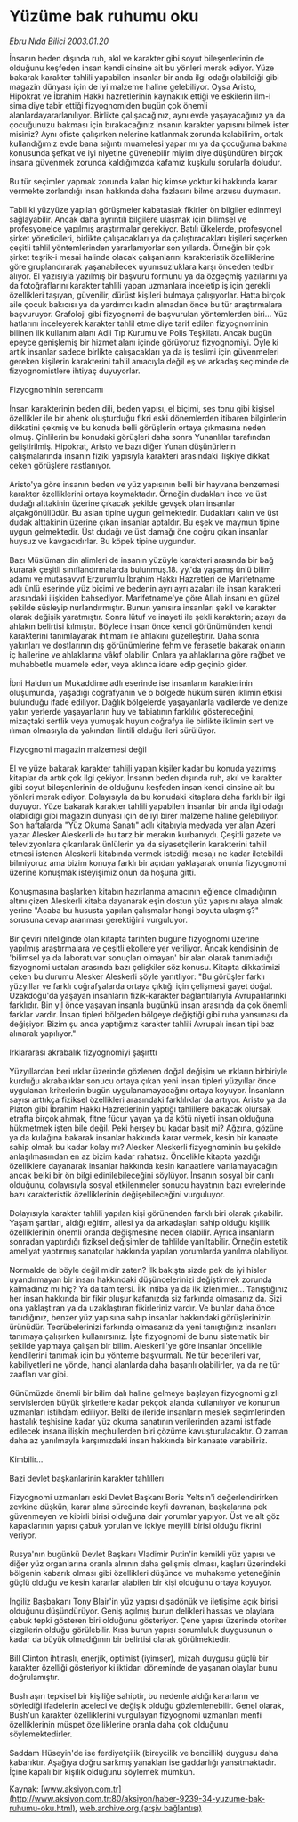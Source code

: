 # Yüzüme bak ruhumu oku

*Ebru Nida Bilici 2003.01.20*

<font class="agenda2NewsSpot">
 İnsanın beden dışında ruh, akıl ve karakter gibi soyut bileşenlerinin de olduğunu keşfeden insan kendi cinsine ait bu yönleri merak ediyor. Yüze bakarak karakter tahlili yapabilen insanlar bir anda ilgi odağı olabildiği gibi magazin dünyası için de iyi malzeme haline gelebiliyor. Oysa Aristo, Hipokrat ve İbrahim Hakkı hazretlerinin kaynaklık ettiği ve eskilerin ilm-i sima diye tabir ettiği fizyognomiden bugün çok önemli alanlardayararlanılıyor.
</font>
<font class="newsDetail">
 Birlikte çalışacağınız, aynı evde yaşayacağınız ya da çocuğunuzu bakması için bırakacağınız insanın karakter yapısını bilmek ister misiniz? Aynı ofiste çalışırken nelerine katlanmak zorunda kalabilirim, ortak kullandığımız evde bana sığıntı muamelesi yapar mı ya da çocuğuma bakma konusunda şefkat ve iyi niyetine güvenebilir miyim diye düşündüren birçok insana güvenmek zorunda kaldığımızda kafamız kuşkulu sorularla doludur.
 <br/>
 <br/>
 Bu tür seçimler yapmak zorunda kalan hiç kimse yoktur ki hakkında karar vermekte zorlandığı insan hakkında daha fazlasını bilme arzusu duymasın.
 <br/>
 <br/>
 Tabii ki yüzyüze yapılan görüşmeler kabataslak fikirler ön bilgiler edinmeyi sağlayabilir. Ancak daha ayrıntılı bilgilere ulaşmak için bilimsel ve profesyonelce yapılmış araştırmalar gerekiyor. Batılı ülkelerde, profesyonel şirket yöneticileri, birlikte çalışacakları ya da çalıştıracakları kişileri seçerken çeşitli tahlil yöntemlerinden yararlanıyorlar son yıllarda. Örneğin bir çok şirket teşrik-i mesai halinde olacak çalışanlarını karakteristik özelliklerine göre gruplandırarak yaşanabilecek uyumsuzluklara karşı önceden tedbir alıyor. El yazısıyla yazılmış bir başvuru formunu ya da özgeçmiş yazılarını ya da fotoğraflarını karakter tahlili yapan uzmanlara inceletip iş için gerekli özellikleri taşıyan, güvenilir, dürüst kişileri bulmaya çalışıyorlar. Hatta birçok aile çocuk bakıcısı ya da yardımcı kadın almadan önce bu tür araştırmalara başvuruyor. Grafoloji gibi fizyognomi de başvurulan yöntemlerden biri... Yüz hatlarını inceleyerek karakter tahlil etme diye tarif edilen fizyognominin bilinen ilk kullanım alanı Adli Tıp Kurumu ve Polis Teşkilatı. Ancak bugün epeyce genişlemiş bir hizmet alanı içinde görüyoruz fizyognomiyi. Öyle ki artık insanlar sadece birlikte çalışacakları ya da iş teslimi için güvenmeleri gereken kişilerin karakterini tahlil amacıyla değil eş ve arkadaş seçiminde de fizyognomistlere ihtiyaç duyuyorlar.
 <br/>
 <br/>
 Fizyognominin serencamı
 <br/>
 <br/>
 İnsan karakterinin beden dili, beden yapısı, el biçimi, ses tonu gibi kişisel özellikler ile bir ahenk oluşturduğu fikri eski dönemlerden itibaren bilginlerin dikkatini çekmiş ve bu konuda belli görüşlerin ortaya çıkmasına neden olmuş. Çinlilerin bu konudaki görüşleri daha sonra Yunanlılar tarafından geliştirilmiş. Hipokrat, Aristo ve bazı diğer Yunan düşünürlerin çalışmalarında insanın fiziki yapısıyla karakteri arasındaki ilişkiye dikkat çeken görüşlere rastlanıyor.
 <br/>
 <br/>
 Aristo'ya göre insanın beden ve yüz yapısının belli bir hayvana benzemesi karakter özelliklerini ortaya koymaktadır. Örneğin dudakları  ince ve üst dudağı alttakinin üzerine çıkacak şekilde gevşek olan insanlar alçakgönüllüdür. Bu aslan tipine uygun gelmektedir. Dudakları kalın ve üst dudak alttakinin üzerine çıkan insanlar aptaldır. Bu eşek ve maymun tipine uygun gelmektedir. Üst dudağı ve üst damağı öne doğru çıkan insanlar huysuz ve kavgacıdırlar. Bu köpek tipine uygundur.
 <br/>
 <br/>
 Bazı Müslüman din alimleri de insanın yüzüyle karakteri arasında bir bağ kurarak çeşitli sınıflandırmalarda bulunmuş.18. yy.'da yaşamış ünlü bilim adamı ve mutasavvıf Erzurumlu İbrahim Hakkı Hazretleri de Marifetname adlı ünlü eserinde yüz biçimi ve bedenin ayrı ayrı azaları ile insan karakteri arasındaki ilişkiden bahsediyor. Marifetname'ye göre Allah insanı en güzel şekilde süsleyip nurlandırmıştır. Bunun yanısıra insanları şekil ve karakter olarak değişik yaratmıştır. Sonra lütuf ve inayeti ile şekli karakterin; azayı da ahlakın belirtisi kılmıştır. Böylece insan önce kendi görünümünden kendi karakterini tanımlayarak ihtimam ile ahlakını güzelleştirir. Daha sonra yakınları ve dostlarının dış görünümlerine fehm ve ferasetle bakarak onların iç hallerine ve ahlaklarına vâkıf olabilir. Onlara ya ahlaklarına göre rağbet ve muhabbetle muamele eder, veya aklınca idare edip geçinip gider.
 <br/>
 <br/>
 İbni Haldun'un Mukaddime adlı eserinde ise insanların karakterinin oluşumunda, yaşadığı coğrafyanın ve o bölgede hüküm süren iklimin etkisi bulunduğu ifade ediliyor. Dağlık bölgelerde yaşayanlarla vadilerde ve denize yakın yerlerde yaşayanların huy ve tabiatının farklılık göstereceğini, mizaçtaki sertlik veya yumuşak huyun coğrafya ile birlikte iklimin sert ve ılıman olmasıyla da yakından ilintili olduğu ileri sürülüyor.
 <br/>
 <br/>
 Fizyognomi magazin malzemesi değil
 <br/>
 <br/>
 El ve yüze bakarak karakter tahlili yapan kişiler kadar bu konuda yazılmış kitaplar da artık çok ilgi çekiyor. İnsanın beden dışında ruh, akıl ve karakter gibi soyut bileşenlerinin de olduğunu keşfeden insan kendi cinsine ait bu yönleri merak ediyor. Dolayısıyla da bu konudaki kitaplara daha farklı bir ilgi duyuyor. Yüze bakarak karakter tahlili yapabilen insanlar bir anda ilgi odağı olabildiği gibi magazin dünyası için de iyi birer malzeme haline gelebiliyor. Son haftalarda "Yüz Okuma Sanatı" adlı kitabıyla medyada yer alan Azeri yazar Alesker Aleskerli de bu tarz bir merakın kurbanıydı. Çeşitli gazete ve televizyonlara çıkarılarak ünlülerin ya da siyasetçilerin karakterini tahlil etmesi istenen Aleskerli kitabında vermek istediği mesajı ne kadar iletebildi bilmiyoruz ama bizim konuya farklı bir açıdan yaklaşarak onunla fizyognomi üzerine konuşmak isteyişimiz onun da hoşuna gitti.
 <br/>
 <br/>
 Konuşmasına başlarken kitabın hazırlanma amacının eğlence olmadığının altını çizen Aleskerli kitaba dayanarak eşin dostun yüz yapısını alaya almak yerine "Acaba bu hususta yapılan çalışmalar hangi boyuta ulaşmış?" sorusuna cevap aranması gerektiğini vurguluyor.
 <br/>
 <br/>
 Bir çeviri niteliğinde olan kitapta tarihten bugüne fizyognomi üzerine yapılmış araştırmalara ve çeşitli ekollere yer veriliyor. Ancak kendisinin de 'bilimsel ya da laboratuvar sonuçları olmayan' bir alan olarak tanımladığı fizyognomi ustaları arasında bazı çelişkiler söz konusu. Kitapta dikkatimizi çeken bu durumu Alesker Aleskerli şöyle yanıtlıyor: "Bu görüşler farklı yüzyıllar ve farklı coğrafyalarda ortaya çıktığı için çelişmesi gayet doğal. Uzakdoğu'da yaşayan insanların fizik-karakter bağlantılarıyla Avrupalılarınki farklıdır. Bin yıl önce yaşayan insanla bugünkü insan arasında da çok önemli farklar vardır. İnsan tipleri bölgeden bölgeye değiştiği gibi ruha yansıması da değişiyor. Bizim şu anda yaptığımız karakter tahlili Avrupalı insan tipi baz alınarak yapılıyor."
 <br/>
 <br/>
 Irklararası akrabalık fizyognomiyi şaşırttı
 <br/>
 <br/>
 Yüzyıllardan beri ırklar üzerinde gözlenen doğal değişim ve ırkların birbiriyle kurduğu akrabalıklar sonucu ortaya çıkan yeni insan tipleri yüzyıllar önce uygulanan kriterlerin bugün uygulanamayacağını ortaya koyuyor. İnsanların sayısı arttıkça fiziksel özellikleri arasındaki farklılıklar da artıyor. Aristo ya da Platon gibi İbrahim Hakkı Hazretlerinin yaptığı tahlillere bakacak olursak etrafta birçok ahmak, fitne fücur yayan ya da kötü niyetli insan olduğuna hükmetmek işten bile değil. Peki herşey bu kadar basit mi? Ağzına, gözüne ya da kulağına bakarak insanlar hakkında karar vermek, kesin bir kanaate sahip olmak bu kadar kolay mı? Alesker Aleskerli fizyognominin bu şekilde anlaşılmasından en az bizim kadar rahatsız. Öncelikle kitapta yazdığı özelliklere dayanarak insanlar hakkında kesin kanaatlere varılamayacağını ancak belki bir ön bilgi edinilebileceğini söylüyor. İnsanın sosyal bir canlı olduğunu, dolayısıyla sosyal etkilenmeler sonucu hayatının bazı evrelerinde bazı karakteristik özelliklerinin değişebileceğini vurguluyor.
 <br/>
 <br/>
 Dolayısıyla karakter tahlili yapılan kişi görünenden farklı biri olarak çıkabilir. Yaşam şartları, aldığı eğitim, ailesi ya da arkadaşları sahip olduğu kişilik özelliklerinin önemli oranda değişmesine neden olabilir. Ayrıca insanların sonradan yaptırdığı fiziksel değişimler de tahlilde yanıltabilir. Örneğin estetik ameliyat yaptırmış sanatçılar hakkında yapılan yorumlarda yanılma olabiliyor.
 <br/>
 <br/>
 Normalde de böyle değil midir zaten? İlk bakışta sizde pek de iyi hisler uyandırmayan bir insan hakkındaki düşüncelerinizi değiştirmek zorunda kalmadınız mı hiç? Ya da tam tersi. İlk intiba ya da ilk izlenimler... Tanıştığınız her insan hakkında bir fikir oluşur kafanızda siz farkında olmasanız da. Sizi ona yaklaştıran ya da uzaklaştıran fikirleriniz vardır. Ve bunlar daha önce tanıdığınız, benzer yüz yapısına sahip insanlar hakkındaki görüşlerinizin ürünüdür. Tecrübelerinizi farkında olmasanız da yeni tanıştığınız insanları tanımaya çalışırken kullanırsınız. İşte fizyognomi de bunu sistematik bir şekilde yapmaya çalışan bir bilim. Aleskerli'ye göre insanlar öncelikle kendilerini tanımak için bu yönteme başvurmalı. Ne tür becerileri var, kabiliyetleri ne yönde, hangi alanlarda daha başarılı olabilirler, ya da ne tür zaafları var gibi.
 <br/>
 <br/>
 Günümüzde önemli bir bilim dalı haline gelmeye başlayan fizyognomi gizli servislerden büyük şirketlere kadar pekçok alanda kullanılıyor ve konunun uzmanları istihdam ediliyor. Belki de ileride insanların meslek seçimlerinden hastalık teşhisine kadar yüz okuma sanatının verilerinden azami istifade edilecek insana ilişkin meçhullerden biri çözüme kavuşturulacaktır. O zaman daha az yanılmayla karşımızdaki insan hakkında bir kanaate varabiliriz.
 <br/>
 <br/>
 Kimbilir...
 <br/>
 <br/>
 Bazi devlet başkanlarinin karakter tahlıllerı
 <br/>
 <br/>
 Fizyognomi uzmanları eski Devlet Başkanı Boris Yeltsin'i değerlendirirken zevkine düşkün, karar alma sürecinde keyfi davranan, başkalarına pek güvenmeyen ve kibirli birisi olduğuna dair yorumlar yapıyor. Üst ve alt göz kapaklarının yapısı çabuk yorulan ve içkiye meyilli birisi olduğu fikrini veriyor.
 <br/>
 <br/>
 Rusya'nın bugünkü Devlet Başkanı Vladimir Putin'in kemikli yüz yapısı ve diğer yüz organlarına oranla alnının daha gelişmiş olması, kaşları üzerindeki bölgenin kabarık olması gibi özellikleri düşünce ve muhakeme yeteneğinin güçlü olduğu ve kesin kararlar alabilen bir kişi olduğunu ortaya koyuyor.
 <br/>
 <br/>
 İngiliz Başbakanı Tony Blair'in yüz yapısı dışadönük ve iletişime açık birisi olduğunu düşündürüyor. Geniş açılmış burun delikleri hassas ve olaylara çabuk tepki gösteren biri olduğunu gösteriyor. Çene yapısı üzerinde otoriter çizgilerin olduğu görülebilir. Kısa burun yapısı sorumluluk duygusunun o kadar da büyük olmadığının bir belirtisi olarak görülmektedir.
 <br/>
 <br/>
 Bill Clinton ihtiraslı, enerjik, optimist (iyimser), mizah duygusu güçlü bir karakter özelliği gösteriyor ki iktidarı döneminde de yaşanan olaylar bunu doğrulamıştır.
 <br/>
 <br/>
 Bush aşırı tepkisel bir kişiliğe sahiptir, bu nedenle aldığı kararların ve söylediği ifadelerin aceleci ve değişik olduğu gözlemlenebilir. Genel olarak, Bush'un karakter özelliklerini vurgulayan fizyognomi uzmanları menfi özelliklerinin müspet özelliklerine oranla daha çok olduğunu söylemektedirler.
 <br/>
 <br/>
 Saddam Hüseyin'de ise ferdiyetçilik (bireycilik ve bencillik) duygusu daha kabarıktır. Aşağıya doğru sarkmış yanakları ise gaddarlığı yansıtmaktadır. İçine kapalı bir kişilik olduğunu söylemek mümkün.
 <br/>
</font>

Kaynak: [www.aksiyon.com.tr](http://www.aksiyon.com.tr:80/aksiyon/haber-9239-34-yuzume-bak-ruhumu-oku.html), [web.archive.org (arşiv bağlantısı)](http://web.archive.org/web/20111213220406/http://www.aksiyon.com.tr:80/aksiyon/haber-9239-34-yuzume-bak-ruhumu-oku.html)
